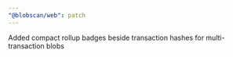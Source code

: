```yaml
---
"@blobscan/web": patch
---
```


Added compact rollup badges beside transaction hashes for multi-transaction blobs

